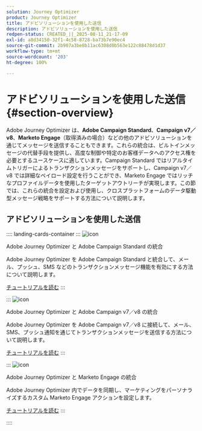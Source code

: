 ```yaml
---
solution: Journey Optimizer
product: Journey Optimizer
title: アドビソリューションを使用した送信
description: アドビソリューションを使用した送信
redpen-status: CREATED_||_2025-08-11_21-17-09
exl-id: a8d34150-32f1-4c58-8728-ba73b7e90ec4
source-git-commit: 2b907a3be8b11ac6308d0b563e122c88478d1d37
workflow-type: tm+mt
source-wordcount: '203'
ht-degree: 100%

---
```


# アドビソリューションを使用した送信{#section-overview}

Adobe Journey Optimizer は、**Adobe Campaign Standard**、**Campaign v7／v8**、**Marketo Engage**（取得済みの場合）などの他のアドビソリューションを通じてメッセージを送信することもできます。これらの統合は、ビルトインメッセージの代替手段を提供し、高度な制御や特定のお客様データへのアクセス権を必要とするユースケースに適しています。Campaign Standard ではリアルタイムトリガーによるトランザクションメッセージをサポートし、Campaign v7／v8 では詳細なペイロード設定を行うことができ、Marketo Engage ではリッチなプロファイルデータを使用したターゲットアウトリーチが実現します。この節では、これらの統合を設定および使用し、クロスプラットフォームのデータ駆動型メッセージ戦略をサポートする方法について説明します。

## アドビソリューションを使用した送信

:::: landing-cards-container
:::
![icon](https://cdn.experienceleague.adobe.com/icons/puzzle-piece.svg)

Adobe Journey Optimizer と Adobe Campaign Standard の統合

Adobe Journey Optimizer を Adobe Campaign Standard と統合して、メール、プッシュ、SMS などのトランザクションメッセージ機能を有効にする方法について説明します。

[チュートリアルを読む](../using/action/acs-action.md)
:::

:::
![icon](https://cdn.experienceleague.adobe.com/icons/puzzle-piece.svg)

Adobe Journey Optimizer と Adobe Campaign v7／v8 の統合

Adobe Journey Optimizer を Adobe Campaign v7／v8 に接続して、メール、SMS、プッシュ通知を通じてトランザクションメッセージを送信する方法について説明します。

[チュートリアルを読む](../using/action/acc-action.md)
:::

:::
![icon](https://cdn.experienceleague.adobe.com/icons/puzzle-piece.svg)

Adobe Journey Optimizer と Marketo Engage の統合

Adobe Journey Optimizer 内でデータを同期し、マーケティングをパーソナライズするカスタム Marketo Engage アクションを設定します。

[チュートリアルを読む](../using/action/marketo-engage.md)
:::

::::
